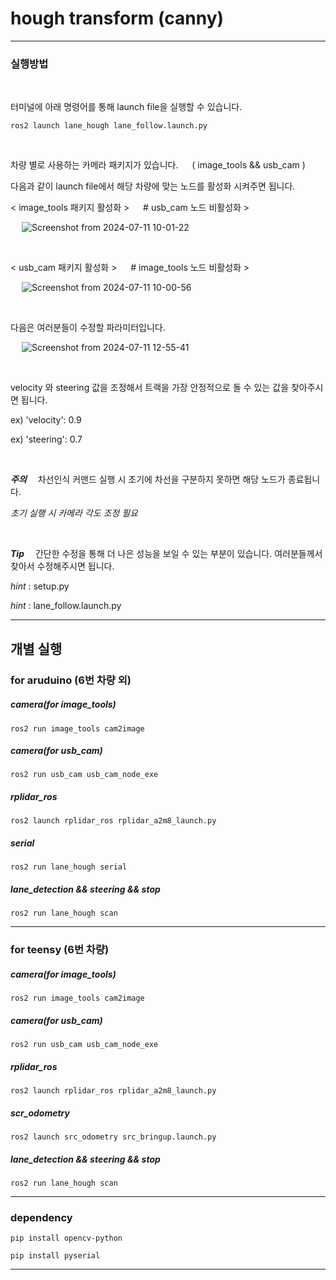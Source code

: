 # **hough transform (canny)**

---
### 실행방법

&emsp;
&emsp;
&emsp;

터미널에 아래 명령어를 통해 launch file을 실행할 수 있습니다.
&emsp;

    ros2 launch lane_hough lane_follow.launch.py
    
&emsp;

차량 별로 사용하는 카메라 패키지가 있습니다. &emsp; ( image_tools && usb_cam )
&emsp;

다음과 같이 launch file에서 해당 차량에 맞는 노드를 활성화 시켜주면 됩니다.
&emsp;

< image_tools 패키지 활성화 >  &emsp; # usb_cam 노드 비활성화 >

&emsp;
![Screenshot from 2024-07-11 10-01-22](https://github.com/RLmodel/RLCar_arudino/assets/151706131/9d53dc0d-43d0-42f0-b965-dd4bc84b1f90)

&emsp;
&emsp;

< usb_cam 패키지 활성화 >  &emsp; # image_tools 노드 비활성화 >

&emsp;
![Screenshot from 2024-07-11 10-00-56](https://github.com/RLmodel/RLCar_arudino/assets/151706131/96a495ed-cd80-49ec-8397-424c15fa77a9)

&emsp;
&emsp;


다음은 여러분들이 수정할 파라미터입니다.

&emsp;
![Screenshot from 2024-07-11 12-55-41](https://github.com/RLmodel/RLCar_arudino/assets/151706131/50d2e808-9c2d-43e9-b4f2-613b4d5a52c2)

&emsp;
&emsp;

velocity 와 steering 값을 조정해서 트랙을 가장 안정적으로 돌 수 있는 값을 찾아주시면 됩니다.

ex) 'velocity': 0.9

ex) 'steering': 0.7

&emsp;



***주의*** &emsp;차선인식 커맨드 실행 시 초기에 차선을 구분하지 못하면 해당 노드가 종료됩니다.

*초기 실행 시 카메라 각도 조정 필요*

&emsp;

***Tip*** &emsp;간단한 수정을 통해 더 나은 성능을 보일 수 있는 부분이 있습니다. 여러분들께서 찾아서 수정해주시면 됩니다.

*hint* : setup.py

*hint* : lane_follow.launch.py





--- 
## 개별 실행

### for aruduino (6번 차량 외)



##### **camera(for image_tools)**
    ros2 run image_tools cam2image 
    
##### **camera(for usb_cam)**
    ros2 run usb_cam usb_cam_node_exe
    
##### **rplidar_ros**
    ros2 launch rplidar_ros rplidar_a2m8_launch.py
    
##### **serial**
    ros2 run lane_hough serial
    
##### **lane_detection && steering && stop**
    ros2 run lane_hough scan




---
### for teensy (6번 차량)


##### **camera(for image_tools)**
    ros2 run image_tools cam2image                   
##### **camera(for usb_cam)**
    ros2 run usb_cam usb_cam_node_exe                 
##### **rplidar_ros**
    ros2 launch rplidar_ros rplidar_a2m8_launch.py           
##### **scr_odometry**
    ros2 launch src_odometry src_bringup.launch.py              
##### **lane_detection && steering && stop**
    ros2 run lane_hough scan

  


  
---


### dependency

    pip install opencv-python

    pip install pyserial

---




